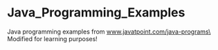 # Java_Programming_Examples
Java programming examples from www.javatpoint.com/java-programs\
Modified for learning purposes!
